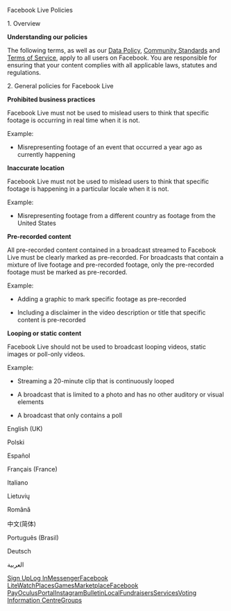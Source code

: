 Facebook Live Policies

1\. Overview

**Understanding our policies**

The following terms, as well as our [Data Policy](https://www.facebook.com/about/privacy/), [Community Standards](https://www.facebook.com/communitystandards/) and [Terms of Service](https://www.facebook.com/legal/terms), apply to all users on Facebook. You are responsible for ensuring that your content complies with all applicable laws, statutes and regulations.

2\. General policies for Facebook Live

**Prohibited business practices**

Facebook Live must not be used to mislead users to think that specific footage is occurring in real time when it is not.

Example:

*   Misrepresenting footage of an event that occurred a year ago as currently happening

**Inaccurate location**

Facebook Live must not be used to mislead users to think that specific footage is happening in a particular locale when it is not.

Example:

*   Misrepresenting footage from a different country as footage from the United States

**Pre-recorded content**

All pre-recorded content contained in a broadcast streamed to Facebook Live must be clearly marked as pre-recorded. For broadcasts that contain a mixture of live footage and pre-recorded footage, only the pre-recorded footage must be marked as pre-recorded.

Example:

*   Adding a graphic to mark specific footage as pre-recorded

*   Including a disclaimer in the video description or title that specific content is pre-recorded

**Looping or static content**

Facebook Live should not be used to broadcast looping videos, static images or poll-only videos.

Example:

*   Streaming a 20-minute clip that is continuously looped

*   A broadcast that is limited to a photo and has no other auditory or visual elements

*   A broadcast that only contains a poll

English (UK)

Polski

Español

Français (France)

Italiano

Lietuvių

Română

中文(简体)

Português (Brasil)

Deutsch

العربية

[Sign Up](https://www.facebook.com/reg/)[Log In](https://www.facebook.com/login/)[Messenger](https://l.facebook.com/l.php?u=https%3A%2F%2Fmessenger.com%2F&h=AT0CmMs_O7mnxsdkLed8lhtxHMhnHrWc6sJAJKFuc4sTY-rqJXQUZqSJTIfQqVLK-9BI7RAd0qrSvLmNcdQTQFsf68YDP03HvzeTC79UhHl5WAtFHUSZGNod5D7z4qplD5dYS9clKy-RgU0H5nM1fPGmice4icQM27dZEQ)[Facebook Lite](https://www.facebook.com/lite/)[Watch](https://en-gb.facebook.com/watch/)[Places](https://www.facebook.com/places/)[Games](https://www.facebook.com/games/)[Marketplace](https://www.facebook.com/marketplace/)[Facebook Pay](https://pay.facebook.com/)[Oculus](https://l.facebook.com/l.php?u=https%3A%2F%2Fwww.oculus.com%2F&h=AT0CmMs_O7mnxsdkLed8lhtxHMhnHrWc6sJAJKFuc4sTY-rqJXQUZqSJTIfQqVLK-9BI7RAd0qrSvLmNcdQTQFsf68YDP03HvzeTC79UhHl5WAtFHUSZGNod5D7z4qplD5dYS9clKy-RgU0H5nM1fPGmice4icQM27dZEQ)[Portal](https://portal.facebook.com/)[Instagram](https://l.facebook.com/l.php?u=https%3A%2F%2Fwww.instagram.com%2F&h=AT0CmMs_O7mnxsdkLed8lhtxHMhnHrWc6sJAJKFuc4sTY-rqJXQUZqSJTIfQqVLK-9BI7RAd0qrSvLmNcdQTQFsf68YDP03HvzeTC79UhHl5WAtFHUSZGNod5D7z4qplD5dYS9clKy-RgU0H5nM1fPGmice4icQM27dZEQ)[Bulletin](https://www.bulletin.com/)[Local](https://www.facebook.com/local/lists/245019872666104/)[Fundraisers](https://www.facebook.com/fundraisers/)[Services](https://www.facebook.com/biz/directory/)[Voting Information Centre](https://www.facebook.com/votinginformationcenter/?entry_point=c2l0ZQ%3D%3D)[Groups](https://www.facebook.com/groups/explore/)